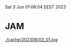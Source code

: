 Sat  3 Jun 01:08:04 EEST 2023
# JAM
<a href='./cache/202306/03_01.log'>./cache/202306/03_01.log</a>
